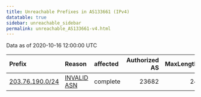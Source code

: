 ```yaml
---
title: Unreachable Prefixes in AS133661 (IPv4)
datatable: true
sidebar: unreachable_sidebar
permalink: unreachable_AS133661-v4.html
---
```


Data as of 2020-10-16 12:00:00 UTC


<div class="datatable-begin"></div>

| Prefix                                                   | Reason                                                                                                  | affected   |   Authorized AS |   MaxLength | Anchor                                       |   unreachable /24s |
|:---------------------------------------------------------|:--------------------------------------------------------------------------------------------------------|:-----------|----------------:|------------:|:---------------------------------------------|-------------------:|
| [203.76.190.0/24](https://stat.ripe.net/203.76.190.0/24) | [INVALID ASN](https://rpki-validator.ripe.net/announcement-preview?asn=AS133661&prefix=203.76.190.0/24) | complete   |           23682 |          24 | [APNIC](unreachable_APNIC_RPKI_Root-v4.html) |                  1 |

<div class="datatable-end"></div>